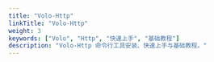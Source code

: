 ```yaml
---
title: "Volo-Http"
linkTitle: "Volo-Http"
weight: 3
keywords: ["Volo", "Http", "快速上手", "基础教程"]
description: "Volo-Http 命令行工具安装、快速上手与基础教程。"
---
```

